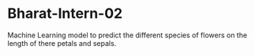 # Bharat-Intern-02
Machine Learning model to predict the different species of flowers on the length of there petals and sepals.
